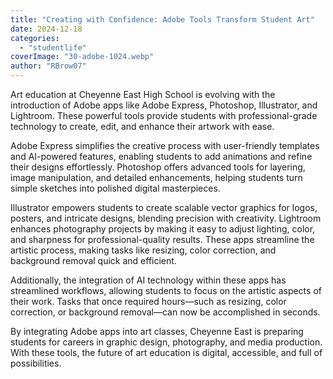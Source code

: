 ```yaml
---
title: "Creating with Confidence: Adobe Tools Transform Student Art"
date: 2024-12-18
categories: 
  - "studentlife"
coverImage: "30-adobe-1024.webp"
author: "RBrow07"
---
```


Art education at Cheyenne East High School is evolving with the introduction of Adobe apps like Adobe Express, Photoshop, Illustrator, and Lightroom. These powerful tools provide students with professional-grade technology to create, edit, and enhance their artwork with ease.

Adobe Express simplifies the creative process with user-friendly templates and AI-powered features, enabling students to add animations and refine their designs effortlessly. Photoshop offers advanced tools for layering, image manipulation, and detailed enhancements, helping students turn simple sketches into polished digital masterpieces.

Illustrator empowers students to create scalable vector graphics for logos, posters, and intricate designs, blending precision with creativity. Lightroom enhances photography projects by making it easy to adjust lighting, color, and sharpness for professional-quality results. These apps streamline the artistic process, making tasks like resizing, color correction, and background removal quick and efficient.

Additionally, the integration of AI technology within these apps has streamlined workflows, allowing students to focus on the artistic aspects of their work. Tasks that once required hours—such as resizing, color correction, or background removal—can now be accomplished in seconds.

By integrating Adobe apps into art classes, Cheyenne East is preparing students for careers in graphic design, photography, and media production. With these tools, the future of art education is digital, accessible, and full of possibilities.
